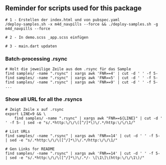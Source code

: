 ## Reminder for scripts used for this package

    # 1 - Erstellen der index.html und von pubspec.yaml
    /deploy-samples.sh -x m4d_navpills --force && ./deploy-samples.sh -g m4d_navpills --force
    
    # 2 - In demo.scss _app.scss einfügen
    
    # 3 - main.dart updaten 
    
### Batch-processing .rsync

    # Holt die jeweilige Zeile aus dem .rsync für das Sample
    find samples/ -name ".rsync" | xargs awk 'FNR==4' | cut -d ' ' -f 5-    
    find samples/ -name ".rsync" | xargs awk 'FNR==5' | cut -d ' ' -f 5-
    find samples/ -name ".rsync" | xargs awk 'FNR==9' | cut -d ' ' -f 5-
    ...    
    
### Show all URL for all the .rsyncs

    # Zeigt Zeile x auf .rsync
    export LINE=9 && \
        find samples/ -name ".rsync" | xargs awk "FNR==${LINE}" | cut -d ' ' -f 5- | sed -e "s/.*http:\/\/\([^/]*\)\/.*/http:\/\/\1/"
    
    # List URLs
    find samples/ -name ".rsync" | xargs awk 'FNR==14' | cut -d ' ' -f 5- | sed -e "s/.*http:\/\/\([^/]*\)\/.*/http:\/\/\1/"
    
    # Gen Links for README
    find samples/ -name ".rsync" | xargs awk 'FNR==14' | cut -d ' ' -f 5- | sed -e "s/.*http:\/\/\([^/]*\)\/.*/- \[\1\]\(http:\/\/\1\)/"        
